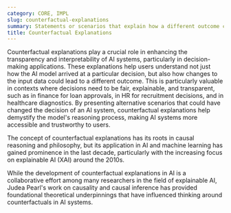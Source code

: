 ```yaml
---
category: CORE, IMPL
slug: counterfactual-explanations
summary: Statements or scenarios that explain how a different outcome could have been achieved by altering specific inputs or conditions in an AI system.
title: Counterfactual Explanations
---
```


Counterfactual explanations play a crucial role in enhancing the transparency and interpretability of AI systems, particularly in decision-making applications. These explanations help users understand not just how the AI model arrived at a particular decision, but also how changes to the input data could lead to a different outcome. This is particularly valuable in contexts where decisions need to be fair, explainable, and transparent, such as in finance for loan approvals, in HR for recruitment decisions, and in healthcare diagnostics. By presenting alternative scenarios that could have changed the decision of an AI system, counterfactual explanations help demystify the model's reasoning process, making AI systems more accessible and trustworthy to users.

The concept of counterfactual explanations has its roots in causal reasoning and philosophy, but its application in AI and machine learning has gained prominence in the last decade, particularly with the increasing focus on explainable AI (XAI) around the 2010s.

While the development of counterfactual explanations in AI is a collaborative effort among many researchers in the field of explainable AI, Judea Pearl's work on causality and causal inference has provided foundational theoretical underpinnings that have influenced thinking around counterfactuals in AI systems.